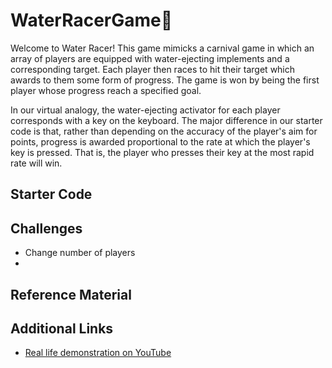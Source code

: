 # WaterRacerGame🏁
Welcome to Water Racer! This game mimicks a carnival game in which an array of players are equipped with water-ejecting implements and a corresponding target. Each player then races to hit their target which awards to them some form of progress. The game is won by being the first player whose progress reach a specified goal.

In our virtual analogy, the water-ejecting activator for each player corresponds with a key on the keyboard. The major difference in our starter code is that, rather than depending on the accuracy of the player's aim for points, progress is awarded proportional to the rate at which the player's key is pressed. That is, the player who presses their key at the most rapid rate will win.

## Starter Code


## Challenges
- Change number of players
- 

## Reference Material


## Additional Links
- [Real life demonstration on YouTube](https://www.youtube.com/watch?v=6K34Vw2CQT0)
